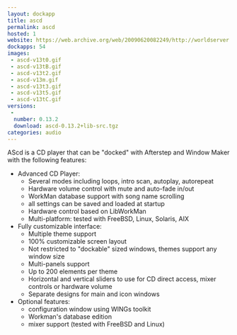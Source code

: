 ```yaml
---
layout: dockapp
title: ascd
permalink: ascd
hosted: 1
website: https://web.archive.org/web/20090620082249/http://worldserver.oleane.com/rsn/ascd-en.html
dockapps: 54
images:
 - ascd-v13t0.gif
 - ascd-v13tB.gif
 - ascd-v13t2.gif
 - ascd-v13m.gif
 - ascd-v13t3.gif
 - ascd-v13t5.gif
 - ascd-v13tC.gif
versions:
 -
  number: 0.13.2
  download: ascd-0.13.2+lib-src.tgz
categories: audio
---
```

AScd is a CD player that can be "docked" with Afterstep and Window Maker with the following features:

* Advanced CD Player:
    - Several modes including loops, intro scan, autoplay, autorepeat
    - Hardware volume control with mute and auto-fade in/out
    - WorkMan database support with song name scrolling
    - all settings can be saved and loaded at startup
    - Hardware control based on LibWorkMan
    - Multi-platform: tested with FreeBSD, Linux, Solaris, AIX
* Fully customizable interface:
    - Multiple theme support
    - 100% customizable screen layout
    - Not restricted to "dockable" sized windows, themes support any window size
    - Multi-panels support
    - Up to 200 elements per theme
    - Horizontal and vertical sliders to use for CD direct access, mixer controls or hardware volume
    - Separate designs for main and icon windows
* Optional features:
    - configuration window using WINGs toolkit
    - Workman's database edition
    - mixer support (tested with FreeBSD and Linux)
